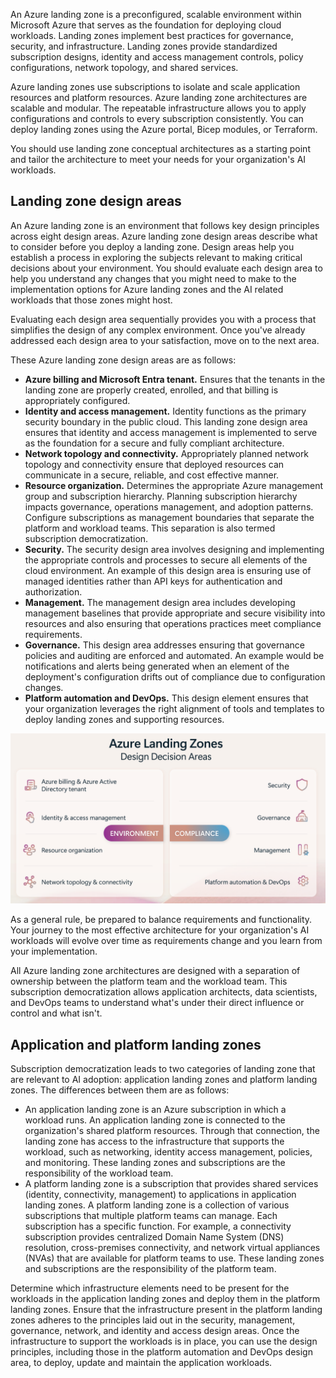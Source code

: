 An Azure landing zone is a preconfigured, scalable environment within Microsoft Azure that serves as the foundation for deploying cloud workloads. Landing zones implement best practices for governance, security, and infrastructure. Landing zones provide standardized subscription designs, identity and access management controls, policy configurations, network topology, and shared services. 

Azure landing zones use subscriptions to isolate and scale application resources and platform resources. Azure landing zone architectures are scalable and modular. The repeatable infrastructure allows you to apply configurations and controls to every subscription consistently. You can deploy landing zones using the Azure portal, Bicep modules, or Terraform. 

You should use landing zone conceptual architectures as a starting point and tailor the architecture to meet your needs for your organization's AI workloads.

## Landing zone design areas

An Azure landing zone is an environment that follows key design principles across eight design areas. Azure landing zone design areas describe what to consider before you deploy a landing zone. Design areas help you establish a process in exploring the subjects relevant to making critical decisions about your environment. You should evaluate each design area to help you understand any changes that you might need to make to the implementation options for Azure landing zones and the AI related workloads that those zones might host.

Evaluating each design area sequentially provides you with a process that simplifies the design of any complex environment. Once you've already addressed each design area to your satisfaction, move on to the next area.

These Azure landing zone design areas are as follows:

- **Azure billing and Microsoft Entra tenant.** Ensures that the tenants in the landing zone are properly created, enrolled, and that billing is appropriately configured.
- **Identity and access management.** Identity functions as the primary security boundary in the public cloud. This landing zone design area ensures that identity and access management is implemented to serve as the foundation for a secure and fully compliant architecture.
- **Network topology and connectivity.** Appropriately planned network topology and connectivity ensure that deployed resources can communicate in a secure, reliable, and cost effective manner. 
- **Resource organization.** Determines the appropriate Azure management group and subscription hierarchy. Planning subscription hierarchy impacts governance, operations management, and adoption patterns. Configure subscriptions as management boundaries that separate the platform and workload teams. This separation is also termed subscription democratization. 
- **Security.** The security design area involves designing and implementing the appropriate controls and processes to secure all elements of the cloud environment. An example of this design area is ensuring use of managed identities rather than API keys for authentication and authorization.
- **Management.** The management design area includes developing management baselines that provide appropriate and secure visibility into resources and also ensuring that operations practices meet compliance requirements.
- **Governance.** This design area addresses ensuring that governance policies and auditing are enforced and automated. An example would be notifications and alerts being generated when an element of the deployment's configuration drifts out of compliance due to configuration changes.
- **Platform automation and DevOps.** This design element ensures that your organization leverages the right alignment of tools and templates to deploy landing zones and supporting resources.

![Image showing the eight different Azure landing zone design areas](../media/landing-zone-decision-areas.png)

As a general rule, be prepared to balance requirements and functionality. Your journey to the most effective architecture for your organization's AI workloads will evolve over time as requirements change and you learn from your implementation.

All Azure landing zone architectures are designed with a separation of ownership between the platform team and the workload team. This subscription democratization allows application architects, data scientists, and DevOps teams to understand what's under their direct influence or control and what isn't.

## Application and platform landing zones

Subscription democratization leads to two categories of landing zone that are relevant to AI adoption: application landing zones and platform landing zones. The differences between them are as follows: 

- An application landing zone is an Azure subscription in which a workload runs. An application landing zone is connected to the organization's shared platform resources. Through that connection, the landing zone has access to the infrastructure that supports the workload, such as networking, identity access management, policies, and monitoring. These landing zones and subscriptions are the responsibility of the workload team.
- A platform landing zone is a subscription that provides shared services (identity, connectivity, management) to applications in application landing zones. A platform landing zone is a collection of various subscriptions that multiple platform teams can manage. Each subscription has a specific function. For example, a connectivity subscription provides centralized Domain Name System (DNS) resolution, cross-premises connectivity, and network virtual appliances (NVAs) that are available for platform teams to use. These landing zones and subscriptions are the responsibility of the platform team.

Determine which infrastructure elements need to be present for the workloads in the application landing zones and deploy them in the platform landing zones. Ensure that the infrastructure present in the platform landing zones adheres to the principles laid out in the security, management, governance, network, and identity and access design areas. Once the infrastructure to support the workloads is in place, you can use the design principles, including those in the platform automation and DevOps design area, to deploy, update and maintain the application workloads.
